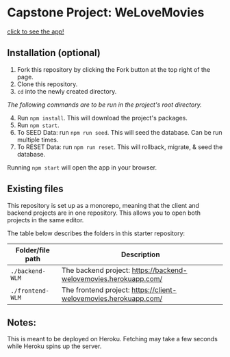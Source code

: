 # Capstone Project: WeLoveMovies
[click to see the app!](https://client-welovemovies.herokuapp.com/)


## Installation (optional)

1. Fork this repository by clicking the Fork button at the top right of the page.
2. Clone this repository.
3. `cd` into the newly created directory.

*The following commands are to be run in the project's root directory.*

4.  Run `npm install`. This will download the project's packages.
5.  Run `npm start`.
6.  To SEED Data: run `npm run seed`. This will seed the database. Can be run multiple times.
7.  To RESET Data: run `npm run reset`. This will rollback, migrate, & seed the database. 

Running `npm start` will open the app in your browser.

## Existing files

This repository is set up as a monorepo, meaning that the client and backend projects are in one repository. This allows you to open both projects in the same editor.

The table below describes the folders in this starter repository:

| Folder/file path | Description                                                      |
| ---------------- | ---------------------------------------------------------------- |
| `./backend-WLM`  | The backend project: https://backend-welovemovies.herokuapp.com/ |
| `./frontend-WLM` | The frontend project: https://client-welovemovies.herokuapp.com/ |


## Notes:

This is meant to be deployed on Heroku. Fetching may take a few seconds while Heroku spins up the server.
